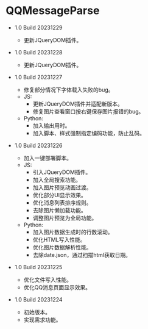 # QQMessageParse

- 1.0 Build 20231229
	- 更新JQueryDOM插件。

- 1.0 Build 20231228
	- 更新JQueryDOM插件。

- 1.0 Build 20231227
	- 修复部分情况下字体载入失败的bug。
	- JS:
		- 更新JQueryDOM插件并适配新版本。
		- 修复图片查看窗口按右键保存图片报错的bug。
	- Python:
		- 加入输出用时。
		- 加入脚本、样式强制指定编码功能，防止乱码。

- 1.0 Build 20231226
	- 加入一键部署脚本。
	- JS:
		- 引入JQueryDOM插件。
		- 加入全局搜索功能。
		- 加入图片预览动画过渡。
		- 优化部分UI显示效果。
		- 优化消息列表排序规则。
		- 去除图片懒加载功能。
		- 调整图片预览为全局功能。
	- Python:
		- 加入图片数据生成时的行数滚动。
		- 优化HTML写入性能。
		- 优化图片数据解析性能。
		- 去除date.json，通过扫描html获取日期。

- 1.0 Build 20231225
	- 优化文件写入性能。
	- 优化QQ消息页面显示效果。

- 1.0 Build 20231224
	- 初始版本。
	- 实现需求功能。